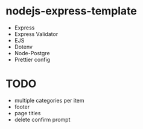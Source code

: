 # nodejs-express-template

-   Express
-   Express Validator
-   EJS
-   Dotenv
-   Node-Postgre
-   Prettier config

# TODO
- multiple categories per item
- footer
- page titles
- delete confirm prompt
